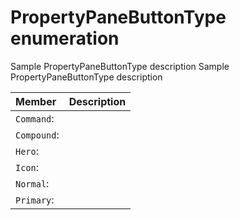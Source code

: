 # PropertyPaneButtonType enumeration
Sample PropertyPaneButtonType description 
Sample PropertyPaneButtonType description

| Member	   | Description|
|:-------------|:-------|
|`Command`:       |  |
|`Compound`:       |  |
|`Hero`:       |  |
|`Icon`:       |  |
|`Normal`:       |  |
|`Primary`:       |  |
